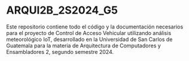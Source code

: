# ARQUI2B_2S2024_G5
Este repositorio contiene todo el código y la documentación necesarios para el proyecto de Control de Acceso Vehicular utilizando análisis meteorológico IoT, desarrollado en la Universidad de San Carlos de Guatemala para la materia de Arquitectura de Computadores y Ensambladores 2, segundo semestre 2024.

